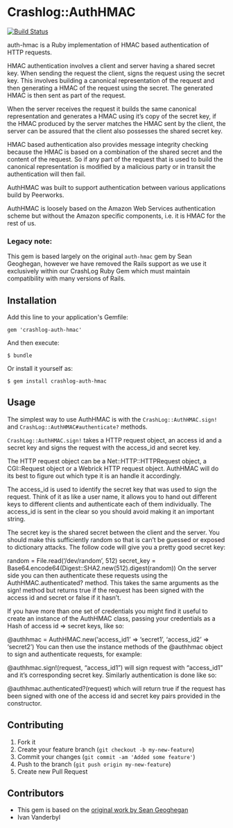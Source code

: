 # Crashlog::AuthHMAC

[![Build Status](https://secure.travis-ci.org/crashlog/auth-hmac.png?branch=master)](http://travis-ci.org/crashlog/auth-hmac)

auth-hmac is a Ruby implementation of HMAC based authentication of HTTP requests.

HMAC authentication involves a client and server having a shared secret key. When sending the request the client, signs the request using the secret key. This involves building a canonical representation of the request and then generating a HMAC of the request using the secret. The generated HMAC is then sent as part of the request.

When the server receives the request it builds the same canonical representation and generates a HMAC using it’s copy of the secret key, if the HMAC produced by the server matches the HMAC sent by the client, the server can be assured that the client also possesses the shared secret key.

HMAC based authentication also provides message integrity checking because the HMAC is based on a combination of the shared secret and the content of the request. So if any part of the request that is used to build the canonical representation is modified by a malicious party or in transit the authentication will then fail.

AuthHMAC was built to support authentication between various applications build by Peerworks.

AuthHMAC is loosely based on the Amazon Web Services authentication scheme but without the Amazon specific components, i.e. it is HMAC for the rest of us.


### Legacy note:

This gem is based largely on the original `auth-hmac` gem by Sean Geoghegan, however
we have removed the Rails support as we use it exclusively within our CrashLog Ruby Gem
which must maintain compatibility with many versions of Rails.

## Installation

Add this line to your application's Gemfile:

    gem 'crashlog-auth-hmac'

And then execute:

    $ bundle

Or install it yourself as:

    $ gem install crashlog-auth-hmac

## Usage

The simplest way to use AuthHMAC is with the `CrashLog::AuthHMAC.sign!` and
`CrashLog::AuthHMAC#authenticate?` methods.

`CrashLog::AuthHMAC.sign!` takes a HTTP request object, an access id and a secret key and signs the request with the access_id and secret key.

The HTTP request object can be a Net::HTTP::HTTPRequest object, a CGI::Request object or a Webrick HTTP request object. AuthHMAC will do its best to figure out which type it is an handle it accordingly.

The access_id is used to identify the secret key that was used to sign the request. Think of it as like a user name, it allows you to hand out different keys to different clients and authenticate each of them individually. The access_id is sent in the clear so you should avoid making it an important string.

The secret key is the shared secret between the client and the server. You should make this sufficiently random so that is can’t be guessed or exposed to dictionary attacks. The follow code will give you a pretty good secret key:

random = File.read(‘/dev/random’, 512) secret_key = Base64.encode64(Digest::SHA2.new(512).digest(random)) On the server side you can then authenticate these requests using the AuthHMAC.authenticated? method. This takes the same arguments as the sign! method but returns true if the request has been signed with the access id and secret	or false if it hasn’t.

If you have more than one set of credentials you might find it useful to create an instance of the AuthHMAC class, passing your credentials as a Hash of access id => secret keys, like so:

@authhmac = AuthHMAC.new(‘access_id1’ => ‘secret1’, ‘access_id2’ => ‘secret2’) You can then use the instance methods of the @authhmac object to sign and authenticate requests, for example:

@authhmac.sign!(request, “access_id1”) will sign request with “access_id1” and it’s corresponding secret key. Similarly authentication is done like so:

@authhmac.authenticated?(request)
which will return true if the request has been signed with one of the access id and secret key pairs provided in the constructor.

## Contributing

1. Fork it
2. Create your feature branch (`git checkout -b my-new-feature`)
3. Commit your changes (`git commit -am 'Added some feature'`)
4. Push to the branch (`git push origin my-new-feature`)
5. Create new Pull Request

## Contributors

- This gem is based on the [original work by Sean Geoghegan](https://github.com/seangeo/auth-hmac)
- Ivan Vanderbyl

